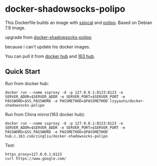 docker-shadowsocks-polipo
==================

This Dockerfile builds an image with [sslocal](https://github.com/shadowsocks/shadowsocks) and [polipo](https://github.com/jech/polipo). Based on Debian 7.9 image. 

upgrade from [docker-shadowsocks-polipo](https://github.com/liaoxiaorong/docker-shadowsocks-polipo)

because i can't update his docker images.

You can pull it from [docker hub](https://hub.docker.com/r/lzyyauto/shadowsocks-polipo/)
 and [163 hub](https://c.163.com/hub#/m/repository/?repoId=50079).

Quick Start
-----------

Run from docker hub:

    docker run --name ssproxy -d -p 127.0.0.1:8123:8123 -e SERVER_ADDR=$SERVER_ADDR -e SERVER_PORT=$SERVER_PORT -e PASSWORD=$SS_PASSWORD -e PASSMETHOD=$PASSMETHOD lzyyauto/docker-shadowsocks-polipo

Run from China mirror(163 docker hub):

    docker run --name ssproxy -d -p 127.0.0.1:8123:8123 -e SERVER_ADDR=$SERVER_ADDR -e SERVER_PORT=$SERVER_PORT -e PASSWORD=$SS_PASSWORD -e PASSMETHOD=$PASSMETHOD hub.c.163.com/zingliu/docker-shadowsocks-polipo

Test:

    https_proxy=127.0.0.1:8123 
    curl https://www.google.com/
